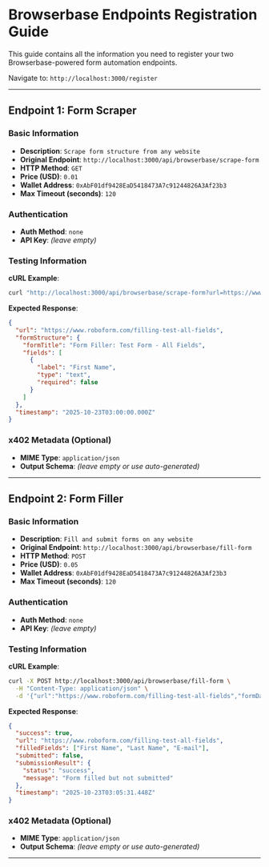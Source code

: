 # Browserbase Endpoints Registration Guide

This guide contains all the information you need to register your two Browserbase-powered form automation endpoints.

Navigate to: `http://localhost:3000/register`

---

## Endpoint 1: Form Scraper

### Basic Information
- **Description**: `Scrape form structure from any website`
- **Original Endpoint**: `http://localhost:3000/api/browserbase/scrape-form`
- **HTTP Method**: `GET`
- **Price (USD)**: `0.01`
- **Wallet Address**: `0xAbF01df9428EaD5418473A7c91244826A3Af23b3`
- **Max Timeout (seconds)**: `120`

### Authentication
- **Auth Method**: `none`
- **API Key**: *(leave empty)*

### Testing Information

**cURL Example**:
```bash
curl "http://localhost:3000/api/browserbase/scrape-form?url=https://www.roboform.com/filling-test-all-fields"
```

**Expected Response**:
```json
{
  "url": "https://www.roboform.com/filling-test-all-fields",
  "formStructure": {
    "formTitle": "Form Filler: Test Form - All Fields",
    "fields": [
      {
        "label": "First Name",
        "type": "text",
        "required": false
      }
    ]
  },
  "timestamp": "2025-10-23T03:00:00.000Z"
}
```

### x402 Metadata (Optional)
- **MIME Type**: `application/json`
- **Output Schema**: *(leave empty or use auto-generated)*

---

## Endpoint 2: Form Filler

### Basic Information
- **Description**: `Fill and submit forms on any website`
- **Original Endpoint**: `http://localhost:3000/api/browserbase/fill-form`
- **HTTP Method**: `POST`
- **Price (USD)**: `0.05`
- **Wallet Address**: `0xAbF01df9428EaD5418473A7c91244826A3Af23b3`
- **Max Timeout (seconds)**: `120`

### Authentication
- **Auth Method**: `none`
- **API Key**: *(leave empty)*

### Testing Information

**cURL Example**:
```bash
curl -X POST http://localhost:3000/api/browserbase/fill-form \
  -H "Content-Type: application/json" \
  -d '{"url":"https://www.roboform.com/filling-test-all-fields","formData":{"First Name":"John","Last Name":"Doe","E-mail":"test@example.com"},"submitForm":false}'
```

**Expected Response**:
```json
{
  "success": true,
  "url": "https://www.roboform.com/filling-test-all-fields",
  "filledFields": ["First Name", "Last Name", "E-mail"],
  "submitted": false,
  "submissionResult": {
    "status": "success",
    "message": "Form filled but not submitted"
  },
  "timestamp": "2025-10-23T03:05:31.448Z"
}
```

### x402 Metadata (Optional)
- **MIME Type**: `application/json`
- **Output Schema**: *(leave empty or use auto-generated)*

---